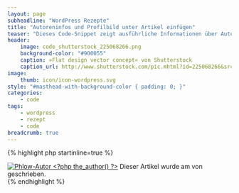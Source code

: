 ```yaml
---
layout: page
subheadline: "WordPress Rezepte"
title: "Autoreninfos und Profilbild unter Artikel einfügen"
teaser: "Dieses Code-Snippet zeigt ausführliche Informationen über Autoren samt Links zum Autor unter WordPress-Beiträgen an."
header:
    image: code_shutterstock_225068266.png
    background-color: "#900055"
    caption: »Flat design vector concept« von Shutterstock
    caption_url: http://www.shutterstock.com/pic.mhtml?id=225068266&src=id
image:
    thumb: icon/icon-wordpress.svg
style: "#masthead-with-background-color { padding: 0; }"
categories:
    - code
tags:
    - wordpress
    - rezept
    - code
breadcrumb: true
---
```

{% highlight php startinline=true %}
<div id="autor-info">
    <a href="<?php the_author_url() ?>" title="Website von Autor <?php the_author() ?>"><img alt="Phlow-Autor <?php the_author() ?>" src="<?php bloginfo('template_directory'); ?>/images/images_user/autor_id_<?php the_author_ID(); ?>.jpg" /></a>
Dieser Artikel wurde am <?php the_time('d.F Y') ?> von <a title="Website von <?php the_author() ?>" href="<?php the_author_url() ?>"><strong><?php the_author() ?></strong></a> geschrieben.
<?php the_author_description() ?>
</div>
{% endhighlight %}
